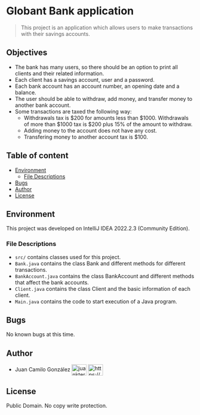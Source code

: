 # Globant Bank application
> This project is an application which allows users to make transactions with their savings
accounts.

## Objectives

- The bank has many users, so there should be an option to print all clients and their related
information.
- Each client has a savings account, user and a password.
- Each bank account has an account number, an opening date and a balance.
- The user should be able to withdraw, add money, and transfer money to another bank
account.
- Some transactions are taxed the following way:
  - Withdrawals tax is $200 for amounts less than $1000. Withdrawals of more than $1000
  tax is $200 plus 15% of the amount to withdraw.
  - Adding money to the account does not have any cost.
  - Transfering money to another account tax is $100.


## Table of content

* [Environment](#environment)
    * [File Descriptions](#file-descriptions)
* [Bugs](#bugs)
* [Author](#author)
* [License](#license)

##  Environment
This project was developed on IntelliJ IDEA 2022.2.3 (Community Edition).

### File Descriptions
- ```src/``` contains classes used for this project.
- ```Bank.java``` contains the class Bank and different methods for different transactions.
- ```BankAccount.java``` contains the class BankAccount and different methods that affect the bank accounts.
- ```Client.java``` contains the class Client and the basic information of each client.
- ```Main.java``` contains the code to start execution of a Java program.

## Bugs

No known bugs at this time.


## Author

- Juan Camilo González <a href="https://twitter.com/juankter" target="blank"><img align="center" src="https://raw.githubusercontent.com/rahuldkjain/github-profile-readme-generator/master/src/images/icons/Social/twitter.svg" alt="juankter" height="30" width="40" /></a>
  <a href="https://bit.ly/2MBNR0t" target="blank"><img align="center" src="https://raw.githubusercontent.com/rahuldkjain/github-profile-readme-generator/master/src/images/icons/Social/linked-in-alt.svg" alt="https://bit.ly/2mbnr0t" height="30" width="40" /></a>

## License

Public Domain. No copy write protection.